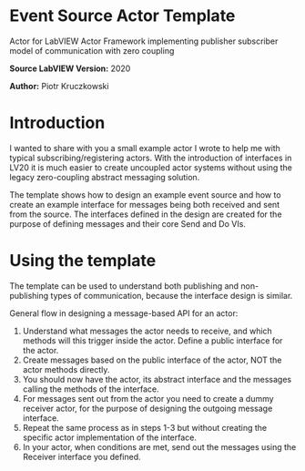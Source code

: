 # Event Source Actor Template

Actor for LabVIEW Actor Framework implementing publisher subscriber model of communication with zero coupling

**Source LabVIEW Version:** 2020

**Author:** Piotr Kruczkowski

# Introduction

I wanted to share with you a small example actor I wrote to help me with typical subscribing/registering actors.
With the introduction of interfaces in LV20 it is much easier to create uncoupled actor systems without using the legacy zero-coupling abstract messaging solution. 

The template shows how to design an example event source and how to create an example interface for messages being both received and sent from the source. The interfaces defined in the design are created for the purpose of defining messages and their core Send and Do VIs.

# Using the template

The template can be used to understand both publishing and non-publishing types of communication, because the interface design is similar.

General flow in designing a message-based API for an actor:

1. Understand what messages the actor needs to receive, and which methods will this trigger inside the actor. Define a public interface for the actor. 
2. Create messages based on the public interface of the actor, NOT the actor methods directly.
3. You should now have the actor, its abstract interface and the messages calling the methods of the interface.
4. For messages sent out from the actor you need to create a dummy receiver actor, for the purpose of designing the outgoing message interface.
5. Repeat the same process as in steps 1-3 but without creating the specific actor implementation of the interface.
6. In your actor, when conditions are met, send out the messages using the Receiver interface you defined.

